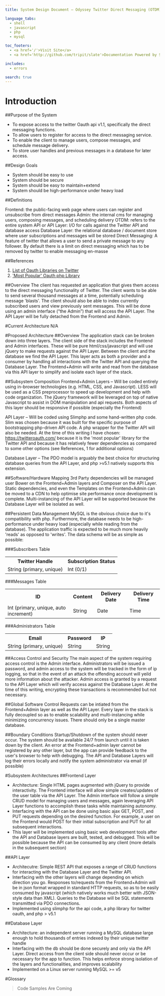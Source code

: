 ```yaml
---
title: System Design Document – Odyssey Twitter Direct Messaging (OTDM)

language_tabs:
  - shell
  - javascript
  - php
  - mysql

toc_footers:
  - <a href='/'>Visit Site</a>
  - <a href='http://github.com/tripit/slate'>Documentation Powered by Slate</a>

includes:
  - errors

search: true
---
```


# Introduction

##Purpose of the System
<ul>
  <li>To expose access to the twitter Oauth api v1.1, specifically the direct messaging functions.</li>
  <li>To allow users to register for access to the direct messaging service.</li>
  <li>To enable the client to manage users, compose messages, and schedule message delivery.</li>
  <li>To store user handles and previous messages in a database for later access.</li>
</ul>


##Design Goals
<ul>
  <li>System should be easy to use</li>
  <li>System should be secure</li>
  <li>System should be easy to maintain+extend</li>
  <li>System should be high-performance under heavy load</li>
</ul>

##Definitions

Frontend: the public-facing web page where users can register and unsubscribe from direct messages
Admin: the internal cms for managing users, composing messages, and scheduling delivery
OTDM: refers to the entire system
API or API Layer: I/O for calls against the Twitter API and database access
Database Layer: the relational database / document store where user subscriptions and messages will be stored 
Direct Messaging: A feature of twitter that allows a user to send a private message to any follower. By default there is a limit on direct messaging which has to be removed by twitter to enable messaging en-masse

##References
<ol>
  <li><a href="https://dev.twitter.com/overview/api/twitter-libraries" target="_blank">List of Oauth Libraries on Twitter</a></li>
  <li><a href="https://twitteroauth.com/" target="_blank">'Most Popular' Oauth php Library</a></li>
</ol>

##Overview
The client has requested an application that gives them access to the direct messaging functionality of Twitter. The client wants to be able to send several thousand messages at a time, potentially scheduling message 'blasts'. The client should also be able to index currently subscribed users and view previously sent messages. This will be done using an admin interface (“the Admin”) that will access the API Layer. The API Layer will be fully detached from the Frontend and Admin.

#Current Architecture
N/A

#Proposed Architecture
##Overview
The application stack can be broken down into three layers. The client side  of the stack includes the Frontend and Admin interfaces. These will be pure html/css/javascript and will use jQuery to make requests against the API Layer. Between the client and the database we find the API Layer. This layer acts as both a provider and a consumer by handling all interactions with the Twitter API and querying the Database Layer. The Frontend+Admin will write and read from the database via this API layer to simplify and isolate each layer of the stack.

##Subsystem Composition
Frontend+Admin Layers – Will be coded entirely using in-browser technologies (e.g. HTML, CSS, and Javascript). LESS will be used as a CSS preprocessor to speed up development and help with code organization. The jQuery framework will be leveraged on top of native Javascript to assist in DOM manipulation and api requests. Both aspects of this layer should be responsive if possible (especially the Frontend)

API Layer – Will be coded using Slimphp and some hand-written php code. Slim was chosen because it was built for the specific purpose of bootstrapping php-driven API code. A php wrapper for the Twitter API will also be needed. At the time of this writing I have chosen: https://twitteroauth.com/ because it is the 'most popular' library for the Twitter API and because it has relatively fewer dependencies as compared to some other options (see References, 1 for additional options)

Database Layer – The PDO model is arguably the best choice for structuring database queries from the API Layer, and php >v5.1 natively supports this extension.

##Software/Hardware Mapping
3rd Party dependencies will be managed user Bower on the Frontend+Admin layers and Composer on the API Layer. Static dependencies, and even the Templates on the Frontend+Admin can be moved to a CDN to help optimise site performance once development is complete. Multi-instancing of the API Layer will be supported because the Database Layer will be isolated as well.

##Persistent Data Management
MySQL is the obvious choice due to it's compatibility with php. Furthermore, the database needs to be high-performance under heavy load (especially while reading from the database). The application traffic is expected to be much more heavily 'reads' as opposed to 'writes'. The data schema will be as simple as possible:

###Subscribers Table
<table>
  <tr>
    <th>Twitter Handle</th>
    <th>Subscription Status</th>
  </tr>
  <tr>
    <td>String (primary, unique)</td>
    <td>Int (0/1)</td>
  </tr>
</table>

###Messages Table
<table>
  <tr>
    <th>ID</th>
    <th>Content</th>
     <th>Delivery Date</th>
    <th>Delivery Time</th>
  </tr>
  <tr>
    <td>Int (primary, unique, auto increment)</td>
    <td>String</td>
     <td>Date</td>
    <td>Time</td>
  </tr>
</table>

###Administrators Table
<table>
  <tr>
    <th>Email</th>
    <th>Password</th>
    <th>IP</th>
  </tr>
  <tr>
    <td>String (primary, unique)</td>
    <td>String</td>
    <td>String</td>
  </tr>
</table>

##Access Control and Security
The main aspect of the system requiring access control is the Admin interface. Administrators will be issued a password, and admin access to the system will be tracked in the form of ip logging, so that in the event of an attack the offending account will yeild more information about the attacker. Admin access is granted by a request to the API Layer which will verify access against the Database Layer. At the time of this writing, encrypting these transactions is recommended but not necessary.

##Global Software Control
Requests can be intiated from the Frontend+Admin layer as well as the API Layer. Every layer in the stack is fully decoupled so as to enable scalability and multi-instancing while minimizing concurrency issues. There should only be a single master database.

##Boundary Conditions
Startup/Shutdown of the system should never occur. The system should be available 24/7 from launch until it is taken down by the client. An error at the Frontend+admin layer cannot be registered by any other layer, but the app can provide feedback to the user's browser to help with debugging. The API and Database Layers will log their errors locally and notify the system administrator via email (if possible)

#Subsystem Architectures
##Frontend Layer
<ul>
  <li>Architecture: Single HTML pages augmented with jQuery to provide interactivity. The Frontend interface will allow simple creates/updates of the user table via the API Layer. The Admin interface will follow a simple CRUD model for managing users and messages, again leveraging API Layer functions to accomplish these tasks while maintaining autonomy.</li>
  <li>Interfacing with the API can be done using basic ajax GET, POST, and PUT requests depending on the desired function. For example, a user on the Frontend would POST for their initial subscription and PUT for all subsequent interactions.</li>
  <li>This layer will be implemented using basic web development tools after the  API and Database layers are built, tested, and debugged. This will be possible because the API can be consumed by any client (more details in the subsequent section)</li>
</ul>
##API Layer
<ul>
  <li>Architecutre: Simple REST API that exposes a range of CRUD functions for interacting with the Database Layer and the Twitter API.</li>
  <li>Interfacing with the other layers will change depending on which direction you go. Responses to/requests from the Frontend+Admin will be in json format wrapped in standard HTTP requests, so as to be easily consumed by javascript (which natively works much better with JSON-style data than XML). Queries to the Database will be SQL statements transmitted via PDO connections. </li>
  <li>Implemented using slimphp for the api code, a php library for twitter oauth, and php > v5.1</li>
</ul>
##Database Layer
<ul>
  <li>Architecture: an independent server running a MySQL database large enough to hold thousands of entries indexed by their unique twitter handle</li>
  <li>Interfacing with the db should be done securely and only via the API Layer. Direct access from the client side should never occur or be necessary for the app to function. This helps enforce strong isolation of the layers and functionalities, and improves scalability</li>
  <li>Implemented on a Linux server running MySQL >= v5</li>
</ul>

#Glossary
> Code Samples Are Coming

```javascript


```

```php

```

```shell

```

```mysql

```